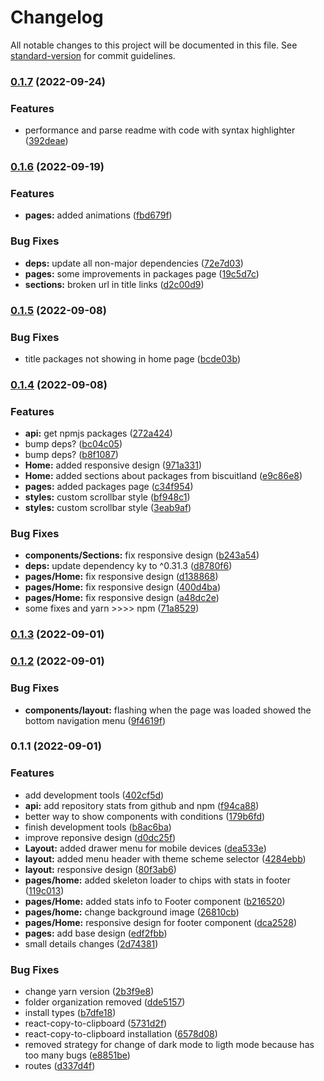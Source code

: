 # Changelog

All notable changes to this project will be documented in this file. See [standard-version](https://github.com/conventional-changelog/standard-version) for commit guidelines.

### [0.1.7](https://github.com/oasisjs/biscuit-web/compare/v0.1.6...v0.1.7) (2022-09-24)


### Features

* performance and parse readme with code with syntax highlighter ([392deae](https://github.com/oasisjs/biscuit-web/commit/392deae426a7ec3c68c87a4efbca56c025cc59e1))

### [0.1.6](https://github.com/oasisjs/biscuit-web/compare/v0.1.5...v0.1.6) (2022-09-19)


### Features

* **pages:** added animations ([fbd679f](https://github.com/oasisjs/biscuit-web/commit/fbd679f482198339f2868bf79211b92aa11c8036))


### Bug Fixes

* **deps:** update all non-major dependencies ([72e7d03](https://github.com/oasisjs/biscuit-web/commit/72e7d0399bd36328e725ca01f392bf23ba89864e))
* **pages:** some improvements in packages page ([19c5d7c](https://github.com/oasisjs/biscuit-web/commit/19c5d7c22470d722419aed70f2f3c68c04f2cdc6))
* **sections:** broken url in title links ([d2c00d9](https://github.com/oasisjs/biscuit-web/commit/d2c00d9bd7fa6f876b543df06a8013da5c41e898))

### [0.1.5](https://github.com/oasisjs/biscuit-web/compare/v0.1.4...v0.1.5) (2022-09-08)


### Bug Fixes

* title packages not showing in home page ([bcde03b](https://github.com/oasisjs/biscuit-web/commit/bcde03b40e5ad86aa89bfb0f264ae3b10f8ca429))

### [0.1.4](https://github.com/oasisjs/biscuit-web/compare/v0.1.3...v0.1.4) (2022-09-08)


### Features

* **api:** get npmjs packages ([272a424](https://github.com/oasisjs/biscuit-web/commit/272a4243d14443c8b7af6c61032ed04f16507438))
* bump deps? ([bc04c05](https://github.com/oasisjs/biscuit-web/commit/bc04c05bfb2dfa0e8711084b3d9c3552c7551645))
* bump deps? ([b8f1087](https://github.com/oasisjs/biscuit-web/commit/b8f10878d6e01bce5b2cf56653d12cdf09a44351))
* **Home:** added responsive design ([971a331](https://github.com/oasisjs/biscuit-web/commit/971a331d13804e4cd8b32d1f59b0af09efa28d24))
* **Home:** added sections about packages from biscuitland ([e9c86e8](https://github.com/oasisjs/biscuit-web/commit/e9c86e89646a5894de06c7eed98c7988bc60d699))
* **pages:** added packages page ([c34f954](https://github.com/oasisjs/biscuit-web/commit/c34f954069fd672170ef28ee175958d2873e0861))
* **styles:** custom scrollbar style ([bf948c1](https://github.com/oasisjs/biscuit-web/commit/bf948c1c18e2b89f73c36bea225d2ef63530d9ea))
* **styles:** custom scrollbar style ([3eab9af](https://github.com/oasisjs/biscuit-web/commit/3eab9afdfe8494318127efd4e479520e1a5f6f65))


### Bug Fixes

* **components/Sections:** fix responsive design ([b243a54](https://github.com/oasisjs/biscuit-web/commit/b243a543af697e7dffe0ba5601fc860e10905f57))
* **deps:** update dependency ky to ^0.31.3 ([d8780f6](https://github.com/oasisjs/biscuit-web/commit/d8780f6c2a5787de117b2734d07dc7296feddc85))
* **pages/Home:** fix responsive design ([d138868](https://github.com/oasisjs/biscuit-web/commit/d13886830df242e92fc6c83f29e1ac1b4b541831))
* **pages/Home:** fix responsive design ([400d4ba](https://github.com/oasisjs/biscuit-web/commit/400d4ba4cba350033bda68ed39b13a27d1784342))
* **pages/Home:** fix responsive design ([a48dc2e](https://github.com/oasisjs/biscuit-web/commit/a48dc2e9289485581992ff2a48f10a47c2278624))
* some fixes and yarn >>>> npm ([71a8529](https://github.com/oasisjs/biscuit-web/commit/71a85292934ef2a23d80789e93514122142534d1))

### [0.1.3](https://github.com/oasisjs/biscuit-web/compare/v0.1.2...v0.1.3) (2022-09-01)

### [0.1.2](https://github.com/oasisjs/biscuit-web/compare/v0.1.1...v0.1.2) (2022-09-01)


### Bug Fixes

* **components/layout:** flashing when the page was loaded showed the bottom navigation menu ([9f4619f](https://github.com/oasisjs/biscuit-web/commit/9f4619fd8991c32cce13bcf0b15fab857464f6a6))

### 0.1.1 (2022-09-01)


### Features

* add development tools ([402cf5d](https://github.com/oasisjs/biscuit-web/commit/402cf5d44bc0911a4884bc6251223e50953110e8))
* **api:** add repository stats from github and npm ([f94ca88](https://github.com/oasisjs/biscuit-web/commit/f94ca886fdcc68605775e134cf9451364186680f))
* better way to show components with conditions ([179b6fd](https://github.com/oasisjs/biscuit-web/commit/179b6fd6aeab700adc98c6ed87ea6d7517c60e39))
* finish development tools ([b8ac6ba](https://github.com/oasisjs/biscuit-web/commit/b8ac6ba9579ea92a6425bf50cd05b897bcb3cca1))
* improve reponsive design ([d0dc25f](https://github.com/oasisjs/biscuit-web/commit/d0dc25fa94f3a49c1127c506d2c85db0cede167b))
* **Layout:** added drawer menu for mobile devices ([dea533e](https://github.com/oasisjs/biscuit-web/commit/dea533e4ab58797216410ac8a8875dbf294d163e))
* **layout:** added menu header with theme scheme selector ([4284ebb](https://github.com/oasisjs/biscuit-web/commit/4284ebbe42636d2b2c68c52d81182faae4e5409e))
* **layout:** responsive design ([80f3ab6](https://github.com/oasisjs/biscuit-web/commit/80f3ab67add653bfc1947010615217dca0fc100a))
* **pages/home:** added skeleton loader to chips with stats in footer ([119c013](https://github.com/oasisjs/biscuit-web/commit/119c0130529167ea2c08bddeb81a605cf1018d56))
* **pages/Home:** added stats info to Footer component ([b216520](https://github.com/oasisjs/biscuit-web/commit/b216520e7aeb1ce5a5b8b44bff31d63353c380c7))
* **pages/home:** change background image ([26810cb](https://github.com/oasisjs/biscuit-web/commit/26810cbc8ae04af8cb5f52186eb00f05c828981d))
* **pages/Home:** responsive design for footer component ([dca2528](https://github.com/oasisjs/biscuit-web/commit/dca2528d151c73f84289e3a156de3936b8925bcf))
* **pages:** add base design ([edf2fbb](https://github.com/oasisjs/biscuit-web/commit/edf2fbbe3e3dc3610a8bf79299f8ec59779b1209))
* small details changes ([2d74381](https://github.com/oasisjs/biscuit-web/commit/2d743814fe1cf907e3c7da49e14fad320ee57865))


### Bug Fixes

* change yarn version ([2b3f9e8](https://github.com/oasisjs/biscuit-web/commit/2b3f9e81a36e43247a1d2995a8ffc966aa5e0abe))
* folder organization removed ([dde5157](https://github.com/oasisjs/biscuit-web/commit/dde51572b1d493ade73e4340643db55cfbc81d42))
* install types ([b7dfe18](https://github.com/oasisjs/biscuit-web/commit/b7dfe183bb9ec74d8c3d6773af4a617ce85c5987))
* react-copy-to-clipboard ([5731d2f](https://github.com/oasisjs/biscuit-web/commit/5731d2fd5a47a49b3aa011b51f4bfd71ac3b0896))
* react-copy-to-clipboard installation ([6578d08](https://github.com/oasisjs/biscuit-web/commit/6578d085c40c4afcd7bd33e567c6bf7c8f39f20f))
* removed strategy for change of dark mode to ligth mode because has too many bugs ([e8851be](https://github.com/oasisjs/biscuit-web/commit/e8851be1574a675cb4163a4e606fe8f8d46f26e3))
* routes ([d337d4f](https://github.com/oasisjs/biscuit-web/commit/d337d4f848ed9a1a2f3e3bf2772ed2cb075bfabe))
